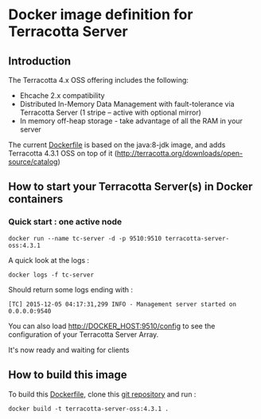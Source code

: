 # Docker image definition for Terracotta Server

## Introduction

The Terracotta 4.x OSS offering includes the following:

 *  Ehcache 2.x compatibility
 *  Distributed In-Memory Data Management with fault-tolerance via Terracotta Server (1 stripe – active with optional mirror)
 *  In memory off-heap storage - take advantage of all the RAM in your server

The current [Dockerfile]() is based on the java:8-jdk image, and adds Terracotta 4.3.1 OSS on top of it (http://terracotta.org/downloads/open-source/catalog)

## How to start your Terracotta Server(s) in Docker containers

### Quick start : one active node

    docker run --name tc-server -d -p 9510:9510 terracotta-server-oss:4.3.1

A quick look at the logs :

    docker logs -f tc-server

Should return some logs ending with :

    [TC] 2015-12-05 04:17:31,299 INFO - Management server started on 0.0.0.0:9540

You can also load [http://DOCKER_HOST:9510/config](http://DOCKER_HOST:9510/config) to see the configuration of your Terracotta Server Array.

It's now ready and waiting for clients

## How to build this image

To build this [Dockerfile](), clone this [git repository]() and run :

    docker build -t terracotta-server-oss:4.3.1 .
